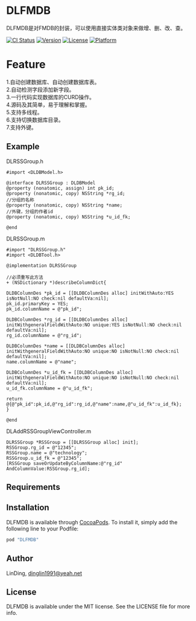 # DLFMDB
DLFMDB是对FMDB的封装，可以使用直接实体类对象来做增、删、改、查。<br>

[![CI Status](http://img.shields.io/travis/LinDing/DLFMDB.svg?style=flat)](https://travis-ci.org/LinDing/DLFMDB)
[![Version](https://img.shields.io/cocoapods/v/DLFMDB.svg?style=flat)](http://cocoapods.org/pods/DLFMDB)
[![License](https://img.shields.io/cocoapods/l/DLFMDB.svg?style=flat)](http://cocoapods.org/pods/DLFMDB)
[![Platform](https://img.shields.io/cocoapods/p/DLFMDB.svg?style=flat)](http://cocoapods.org/pods/DLFMDB)

# Feature
1.自动创建数据库、自动创建数据库表。<br>
2.自动检测字段添加新字段。<br>
3.一行代码实现数据库的CURD操作。<br>
4.源码及其简单，易于理解和掌握。<br>
5.支持多线程。<br>
6.支持切换数据库目录。<br>
7.支持外键。<br>

## Example

DLRSSGroup.h

```objc
#import <DLDBModel.h>

@interface DLRSSGroup : DLDBModel
@property (nonatomic, assign) int pk_id;
@property (nonatomic, copy) NSString *rg_id;
//分组的名称
@property (nonatomic, copy) NSString *name;
//外键，分组的作者id
@property (nonatomic, copy) NSString *u_id_fk;

@end
```
DLRSSGroup.m

```objc
#import "DLRSSGroup.h"
#import <DLDBTool.h>

@implementation DLRSSGroup

//必须重写此方法
+ (NSDictionary *)describeColumnDict{

DLDBColumnDes *pk_id = [[DLDBColumnDes alloc] initWithAuto:YES isNotNull:NO check:nil defaultVa:nil];
pk_id.primaryKey = YES;
pk_id.columnName = @"pk_id";

DLDBColumnDes *rg_id = [[DLDBColumnDes alloc] initWithgeneralFieldWithAuto:NO unique:YES isNotNull:NO check:nil defaultVa:nil];
rg_id.columnName = @"rg_id";

DLDBColumnDes *name = [[DLDBColumnDes alloc] initWithgeneralFieldWithAuto:NO unique:NO isNotNull:NO check:nil defaultVa:nil];
name.columnName = @"name";

DLDBColumnDes *u_id_fk = [[DLDBColumnDes alloc] initWithgeneralFieldWithAuto:NO unique:NO isNotNull:NO check:nil defaultVa:nil];
u_id_fk.columnName = @"u_id_fk";

return @{@"pk_id":pk_id,@"rg_id":rg_id,@"name":name,@"u_id_fk":u_id_fk};
}

@end
```
DLAddRSSGroupViewController.m

```objc
DLRSSGroup *RSSGroup = [[DLRSSGroup alloc] init];
RSSGroup.rg_id = @"12345";
RSSGroup.name = @"technology";
RSSGroup.u_id_fk = @"12345";
[RSSGroup saveOrUpdateByColumnName:@"rg_id" AndColumnValue:RSSGroup.rg_id];
```



## Requirements

## Installation

DLFMDB is available through [CocoaPods](http://cocoapods.org). To install
it, simply add the following line to your Podfile:

```ruby
pod "DLFMDB"
```

## Author

LinDing, dinglin1991@yeah.net

## License

DLFMDB is available under the MIT license. See the LICENSE file for more info.
